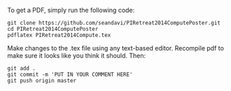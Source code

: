 
To get a PDF, simply run the following code:

```{sh}
git clone https://github.com/seandavi/PIRetreat2014ComputePoster.git
cd PIRetreat2014ComputePoster
pdflatex PIRetreat2014Compute.tex
```

Make changes to the .tex file using any text-based editor.  Recompile pdf to make sure it looks like you think it should.  Then:

```{sh}
git add .
git commit -m 'PUT IN YOUR COMMENT HERE'
git push origin master
```
